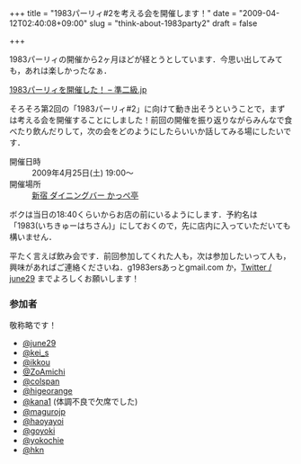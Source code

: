 +++
title = "1983パーリィ#2を考える会を開催します！"
date = "2009-04-12T02:40:08+09:00"
slug = "think-about-1983party2"
draft = false

+++

<p>1983パーリィの開催から2ヶ月ほどが経とうとしています．今思い出してみても，あれは楽しかったなぁ．</p>
<p><a href="http://june29.jp/2009/02/23/1983party-4/" title="1983パーリィを開催した！ - 準二級.jp">1983パーリィを開催した！ &#8211; 準二級.jp</a></p>
<p>そろそろ第2回の「1983パーリィ#2」に向けて動き出そうということで，まずは考える会を開催することにしました！前回の開催を振り返りながらみんなで食べたり飲んだりして，次の会をどのようにしたらいいか話してみる場にしたいです．</p>
<dl>
<dt>開催日時</dt>
<dd>2009年4月25日(土) 19:00〜</dd>
<dt>開催場所</dt>
<dd><a href="http://www.hotpepper.jp/A_20100/strJ000002165.html" title="新宿　ダイニングバー　かっぺ亭/ホットペッパー.jp">新宿 ダイニングバー かっぺ亭</a></dd>
</dl>
<p>ボクは当日の18:40くらいからお店の前にいるようにします．予約名は「1983(いちきゅーはちさん)」にしておくので，先に店内に入っていただいても構いません．</p>
<p>平たく言えば飲み会です．前回参加してくれた人も，次は参加したいって人も，興味があればご連絡くださいね．g1983ersあっとgmail.com か，<a href="http://twitter.com/june29" title="Twitter / june29">Twitter / june29</a> までよろしくお願いします！</p>
<h3>参加者</h3>
<p>敬称略です！</p>
<ul>
<li><a href="http://twitter.com/june29" title="Twitter / june29">@june29</a></li>
<li><a href="http://twitter.com/kei_s" title="Twitter / kei_s">@kei_s</a></li>
<li><a href="http://twitter.com/ikkou" title="Twitter / ikkou">@ikkou</a></li>
<li><a href="http://twitter.com/ZoAmichi" title="Twitter / ZoAmichi">@ZoAmichi</a></li>
<li><a href="http://twitter.com/colspan" title="Twitter / colspan">@colspan</a></li>
<li><a href="http://twitter.com/higeorange" title="Twitter / higeorange">@higeorange</a></li>
<li><a href="http://twitter.com/kana1" title="Twitter / kana1">@kana1</a> (体調不良で欠席でした)</li>
<li><a href="http://twitter.com/magurojp" title="Twitter / magurojp">@magurojp</a></li>
<li><a href="http://twitter.com/haoyayoi" title="Twitter / haoyayoi">@haoyayoi</a></li>
<li><a href="http://twitter.com/goyoki" title="Twitter / goyoki">@goyoki</a></li>
<li><a href="http://twitter.com/yokochie" title="Twitter / yokochie">@yokochie</a></li>
<li><a href="http://twitter.com/hkn" title="Twitter / hkn">@hkn</a></li>
</ul>

